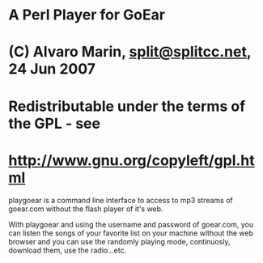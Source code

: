# A Perl Player for GoEar
# (C) Alvaro Marin, <split@splitcc.net>, 24 Jun 2007
# Redistributable under the terms of the GPL - see
# <http://www.gnu.org/copyleft/gpl.html>

playgoear is a command line interface to access
to mp3 streams of goear.com without the flash player
of it's web.

With playgoear and using the username and password
of goear.com, you can listen the songs of your
favorite list on your machine without the web browser
and you can use the randomly playing mode, continuosly, 
download them, use the radio...etc.
